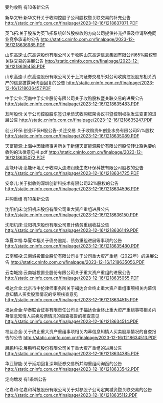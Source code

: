 要约收购 有10条新公告 

新华文轩:新华文轩关于收购控股子公司股权暨关联交易的补充公告 http://static.cninfo.com.cn/finalpage/2023-12-16/1218637071.PDF 

英飞拓:关于股东为英飞拓系统81%股权收购方向公司提供补充担保及申请豁免同业竞争承诺的公告 http://static.cninfo.com.cn/finalpage/2023-12-16/1218636985.PDF 

山东高速:山东高速股份有限公司关于收购山东高速信息集团有限公司65%股权暨关联交易的进展公告 http://static.cninfo.com.cn/finalpage/2023-12-16/1218636458.PDF 

山东高速:山东高速股份有限公司关于上海证券交易所对公司收购控股股东相关资产的信息披露问询函回复的公告 http://static.cninfo.com.cn/finalpage/2023-12-16/1218636457.PDF 

中孚实业:河南中孚实业股份有限公司关于收购股权暨关联交易的进展公告 http://static.cninfo.com.cn/finalpage/2023-12-16/1218635483.PDF 

友阿股份:关于公司控股股东签订承债式收购框架协议书暨控制权拟发生变更的进展公告 http://static.cninfo.com.cn/finalpage/2023-12-16/1218635247.PDF 

创业环保:创业环保H股公告-关连交易 关于收购贵州创业水务有限公司5\\%股权 http://static.cninfo.com.cn/finalpage/2023-12-16/1218635089.PDF 

天富能源:上海中因律师事务所关于新疆天富能源股份有限公司股份转让豁免要约收购的法律意见书.pdf http://static.cninfo.com.cn/finalpage/2023-12-16/1218635072.PDF 

高能环境:高能环境关于收购大连澳润德生态环保科技有限公司股权的公告 http://static.cninfo.com.cn/finalpage/2023-12-16/1218634725.PDF 

安奈儿:关于拟收购深圳创新科技术有限公司22%股权的公告 http://static.cninfo.com.cn/finalpage/2023-12-16/1218634596.PDF 

并购重组 有10条新公告 

沈阳机床:沈阳机床股份有限公司重大资产重组进展公告 http://static.cninfo.com.cn/finalpage/2023-12-16/1218636150.PDF 

沈阳机床:沈阳机床股份有限公司累计债务重组收益公告 http://static.cninfo.com.cn/finalpage/2023-12-16/1218636149.PDF 

华夏幸福:华夏幸福关于债务逾期、债务重组进展等事项的公告 http://static.cninfo.com.cn/finalpage/2023-12-16/1218635480.PDF 

云南城投:云南城投置业股份有限公司关于公司重大资产重组（2022年）的进展公告 http://static.cninfo.com.cn/finalpage/2023-12-16/1218635056.PDF 

云南城投:云南城投置业股份有限公司关于重大资产重组的进展公告 http://static.cninfo.com.cn/finalpage/2023-12-16/1218635055.PDF 

福达合金:北京市中伦律师事务所关于福达合金终止重大资产重组事项相关内幕信息知情人买卖股票情况的专项核查意见 http://static.cninfo.com.cn/finalpage/2023-12-16/1218634515.PDF 

福达合金:华泰联合证券有限责任公司关于福达合金终止重大资产重组事项相关内幕信息知情人买卖股票情况的自查报告的核查意见 http://static.cninfo.com.cn/finalpage/2023-12-16/1218634514.PDF 

福达合金:关于终止重大资产重组事项相关内幕信息知情人买卖股票情况的自查报告的公告 http://static.cninfo.com.cn/finalpage/2023-12-16/1218634513.PDF 

展鹏科技:展鹏科技股份有限公司关于重大资产重组的进展公告 http://static.cninfo.com.cn/finalpage/2023-12-16/1218634385.PDF 

华亚智能:关于延期回复深圳证券交易所并购重组问询函的公告 http://static.cninfo.com.cn/finalpage/2023-12-16/1218633542.PDF 

定向增发 有1条新公告 

亿嘉和:亿嘉和科技股份有限公司关于对参股子公司定向减资暨关联交易的公告 http://static.cninfo.com.cn/finalpage/2023-12-16/1218635112.PDF 

